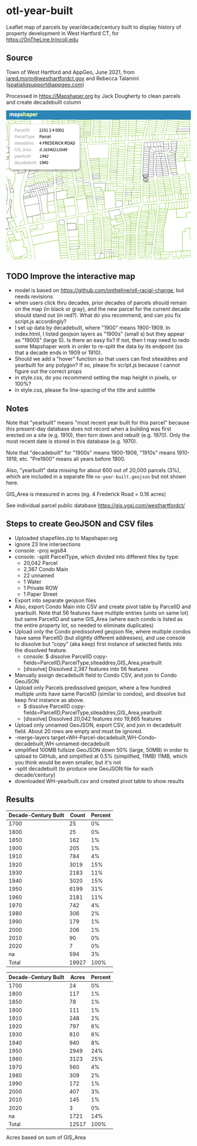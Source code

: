# otl-year-built
Leaflet map of parcels by year/decade/century built to display history of property development in West Hartford CT, for https://OnTheLine.trincoll.edu

## Source
Town of West Hartford and AppGeo, June 2021, from jared.morin@westhartfordct.gov and Rebecca Talamini (spatialiqsupport@appgeo.com)

Processed in https://Mapshaper.org by Jack Dougherty to clean parcels and create decadebuilt column

![screenshot](wh-screenshot.png)

## TODO Improve the interactive map
- model is based on https://github.com/ontheline/otl-racial-change, but needs revisions
- when users click thru decades, prior decades of parcels should remain on the map (in black or gray), and the new parcel for the current decade should stand out (in red?). What do you recommend, and can you fix script.js accordingly?
- I set up data by decadebuilt, where "1900" means 1900-1909. In index.html, I listed geojson layers as "1900s" (small s) but they appear as "1900S" (large S). Is there an easy fix? If not, then I may need to redo some Mapshaper work in order to re-split the data by its endpoint (so that a decade ends in 1909 or 1910).
- Should we add a "hover" function so that users can find siteaddres and yearbuilt for any polygon? If so, please fix script.js because I cannot figure out the correct props
- in style.css, do you recommend setting the map height in pixels, or 100%?
- in style.css, please fix line-spacing of the title and subtitle

## Notes
Note that "yearbuilt" means "most recent year built for this parcel" because this present-day database does not record when a building was first erected on a site (e.g. 1910), then torn down and rebuilt (e.g. 1970). Only the most recent date is stored in this database (e.g. 1970).

Note that "decadebuilt" for "1900s" means 1900-1909, "1910s" means 1910-1919, etc. "Pre1900" means all years before 1900.

Also, "yearbuilt" data missing for about 600 out of 20,000 parcels (3%), which are included in a separate file `no-year-built.geojson` but not shown here.

GIS_Area is measured in acres (eg. 4 Frederick Road = 0.16 acres)

See individual parcel public database https://gis.vgsi.com/westhartfordct/

## Steps to create GeoJSON and CSV files
- Uploaded shapefiles.zip to Mapshaper.org
- ignore 23 line intersections
- console: -proj wgs84
- console: -split ParcelType, which divided into different files by type:
  - 20,042 Parcel
  - 2,387 Condo Main
  - 22 unnamed
  - 1 Water
  - 1 Private ROW
  - 1 Paper Street
- Export into separate geojson files
- Also, export Condo Main into CSV and create pivot table by ParcelID and yearbuilt. Note that 56 features have multiple entries (units on same lot) but same ParcelID and same GIS_Area (where each condo is listed as the entire property lot, so needed to eliminate duplicates)
- Upload only the Condo predissolved geojson file, where multiple condos have same ParcelID (but slightly different addresses), and use console to dissolve but "copy" (aka keep) first instance of selected fields into the dissolved feature.
  - console: $ dissolve ParcelID copy-fields=ParcelID,ParcelType,siteaddres,GIS_Area,yearbuilt
  - [dissolve] Dissolved 2,387 features into 56 features
- Manually assign decadebuilt field to Condo CSV, and join to Condo GeoJSON
- Upload only Parcels predissolved geojson, where a few hundred multiple units have same ParcelID (similar to condos), and dissolve but keep first instance as above.
  - $ dissolve ParcelID copy-fields=ParcelID,ParcelType,siteaddres,GIS_Area,yearbuilt
  - [dissolve] Dissolved 20,042 features into 19,865 features
- Upload only unnamed GeoJSON, export CSV, and join in decadebuilt field. About 20 rows are empty and must be ignored.
- -merge-layers target=WH-Parcel-decadebuilt,WH-Condo-decadebuilt,WH-unnamed-decadebuilt
- simplified 100MB fullsize GeoJSON down 50% (large, 50MB) in order to upload to GitHub, and simplified at 0.5% (simplified, 11MB) 11MB, which you think would be even smaller, but it's not
- -split decadebuilt (to produce one GeoJSON file for each decade/century)
- downloaded WH-yearbuilt.csv and created pivot table to show results

## Results

| Decade-Century Built | Count | Percent |
|----------------------|-------|---------|
| 1700                 | 25    | 0%      |
| 1800                 | 25    | 0%      |
| 1850                 | 162   | 1%      |
| 1900                 | 205   | 1%      |
| 1910                 | 784   | 4%      |
| 1920                 | 3019  | 15%     |
| 1930                 | 2183  | 11%     |
| 1940                 | 3020  | 15%     |
| 1950                 | 6199  | 31%     |
| 1960                 | 2181  | 11%     |
| 1970                 | 742   | 4%      |
| 1980                 | 306   | 2%      |
| 1990                 | 179   | 1%      |
| 2000                 | 206   | 1%      |
| 2010                 | 90    | 0%      |
| 2020                 | 7     | 0%      |
| na                   | 594   | 3%      |
| Total                | 19927 | 100%    |


| Decade-Century Built | Acres | Percent |
|----------------------|-------|---------|
| 1700                 | 24    | 0%      |
| 1800                 | 117   | 1%      |
| 1850                 | 78    | 1%      |
| 1900                 | 111   | 1%      |
| 1910                 | 248   | 2%      |
| 1920                 | 797   | 6%      |
| 1930                 | 810   | 6%      |
| 1940                 | 940   | 8%      |
| 1950                 | 2949  | 24%     |
| 1960                 | 3123  | 25%     |
| 1970                 | 560   | 4%      |
| 1980                 | 309   | 2%      |
| 1990                 | 172   | 1%      |
| 2000                 | 407   | 3%      |
| 2010                 | 145   | 1%      |
| 2020                 | 3     | 0%      |
| na                   | 1721  | 14%     |
| Total                | 12517 | 100%    |

Acres based on sum of GIS_Area
